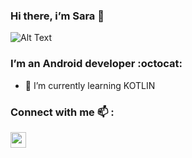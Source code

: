 ### Hi there, i’m Sara 👋 
 ![Alt Text](https://media.giphy.com/media/L1R1tvI9svkIWwpVYr/giphy.gif)
### I’m an Android developer  :octocat:


- 🌱 I’m currently learning KOTLIN


###  Connect with me :mailbox: :

   [<img    src="https://user-images.githubusercontent.com/53878861/138725825-a1043b15-7b25-47c9-8635-419ef5aa0ff1.png"  width="25" height="25" >](https://www.linkedin.com/in/sara-elmasry-3304b9198/)



<!--
**saraelmasry/saraelmasry** is a ✨ _special_ ✨ repository because its `README.md` (this file) appears on your GitHub profile.


- ![Alt Text](https://gfycat.com/realterriblekoodoo)
- ![Alt Text](https://media.giphy.com/media/9xq9i0HyIQ0i4/giphy.gif)
Here are some ideas to get you started:

- 🔭 I’m currently working on ...
- 🌱 I’m currently learning ...
- 👯 I’m looking to collaborate on ...
- 🤔 I’m looking for help with ...
- 💬 Ask me about ...
- 📫 How to reach me: ...
- 😄 Pronouns: ...
- ⚡ Fun fact: ...
-->
